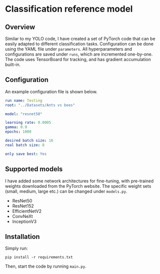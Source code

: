 # Classification reference model

## Overview 

Similar to my YOLO code, I have created a set of PyTorch code that can be easily adapted to different classification tasks. Configuration can be done using the YAML file under ```parameters```. All hyperparameters and configurations are saved under ```runs```, which are incremented one-by-one. The code uses TensorBoard for tracking, and has gradient accumulation built-in. 

## Configuration 

An example configuration file is shown below. 

```yaml
run name: Testing
root: "../Datasets/Ants vs bees"

model: "resnet50"

learning rate: 0.0005
gamma: 0.9 
epochs: 1000 

desired batch size: 16
real batch size: 8 

only save best: Yes 
```

## Supported models 

I have added some network architectures for fine-tuning, with pre-trained weights downloaded from the PyTorch website. The specific weight sets (small, medium, large etc.) can be changed under ```models.py```. 

- ResNet50 
- ResNet152 
- EfficientNetV2 
- ConvNeXt 
- InceptionV3

## Installation 

Simply run: 

```
pip install -r requirements.txt 
```

Then, start the code by running ```main.py```. 